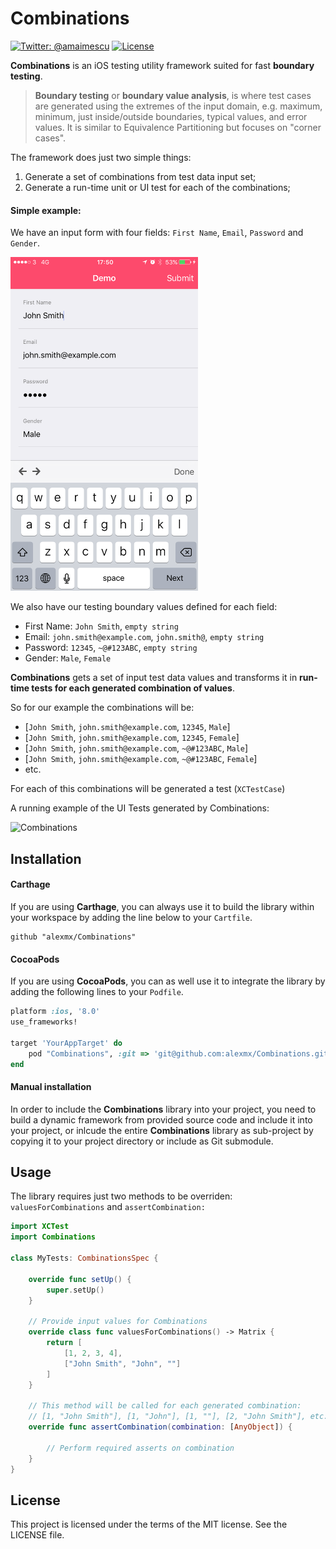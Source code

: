 # Combinations

[![Twitter: @amaimescu](https://img.shields.io/badge/contact-%40amaimescu-blue.svg)](https://twitter.com/amaimescu)
[![License](https://img.shields.io/badge/license-MIT-green.svg?style=flat)](https://github.com/alexmx/ios-ui-automation-overview/blob/master/LICENSE)

**Combinations** is an iOS testing utility framework suited for fast **boundary testing**. 

> **Boundary testing** or **boundary value analysis**, is where test cases are generated using the extremes of the input domain, e.g. maximum, minimum, just inside/outside boundaries, typical values, and error values. It is similar to Equivalence Partitioning but focuses on "corner cases".

The framework does just two simple things:

1. Generate a set of combinations from test data input set;
2. Generate a run-time unit or UI test for each of the combinations;

#### Simple example:
We have an input form with four fields: `First Name`, `Email`, `Password` and `Gender`.

<img src="/assets/form.png" width="300" />

We also have our testing boundary values defined for each field:
* First Name: `John Smith`, `empty string`
* Email: `john.smith@example.com`, `john.smith@`, `empty string`
* Password: `12345`, `~@#123ABC`, `empty string`
* Gender: `Male`, `Female`

**Combinations** gets a set of input test data values and transforms it in **run-time tests for each generated combination of values**.

So for our example the combinations will be: 
* [`John Smith`, `john.smith@example.com`, `12345`, `Male`]
* [`John Smith`, `john.smith@example.com`, `12345`, `Female`]
* [`John Smith`, `john.smith@example.com`, `~@#123ABC`, `Male`]
* [`John Smith`, `john.smith@example.com`, `~@#123ABC`, `Female`]
* etc.

For each of this combinations will be generated a test (`XCTestCase`)

A running example of the UI Tests generated by Combinations:

![Combinations](/assets/ui-tests-example.gif)

## Installation

#### Carthage

If you are using **Carthage**, you can always use it to build the library within your workspace by adding the line below to your `Cartfile`.

```
github "alexmx/Combinations"
```

#### CocoaPods

If you are using **CocoaPods**, you can as well use it to integrate the library by adding the following lines to your `Podfile`.

```ruby
platform :ios, '8.0'
use_frameworks!

target 'YourAppTarget' do
    pod "Combinations", :git => 'git@github.com:alexmx/Combinations.git'
end

```

#### Manual installation

In order to include the **Combinations** library into your project, you need to build a dynamic framework from provided source code and include it into your project, or inlcude the entire **Combinations** library as sub-project by copying it to your project directory or include as Git submodule.

## Usage

The library requires just two methods to be overriden: `valuesForCombinations` and `assertCombination:`

```swift
import XCTest
import Combinations

class MyTests: CombinationsSpec {
    
    override func setUp() {
        super.setUp()
    }
    
    // Provide input values for Combinations
    override class func valuesForCombinations() -> Matrix {
        return [
            [1, 2, 3, 4],
            ["John Smith", "John", ""]
        ]
    }
    
    // This method will be called for each generated combination:
    // [1, "John Smith"], [1, "John"], [1, ""], [2, "John Smith"], etc.
    override func assertCombination(combination: [AnyObject]) {
        
        // Perform required asserts on combination
    }
}
```

## License
This project is licensed under the terms of the MIT license. See the LICENSE file.
